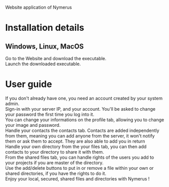 Website application of Nymerus  

# Installation details

## Windows, Linux, MacOS
Go to the Website and download the executable.  
Launch the downloaded executable.  


# User guide

If you don't already have one, you need an account created by your system admin.  
Sign-in with your server IP, and your account. You'll be asked to change your password the first time you log into it.  
You can change your informations on the profile tab, allowing you to change your image and password.  
Handle your contacts the contacts tab. Contacts are added independently from them, meaning you can add anyone from the server, it won't notify them or ask them to accept. They are also able to add you in return  
Handle your own directory from the your files tab, you can then add contacts to your directory to share it with them.  
From the shared files tab, you can handle rights of the users you add to your projects if you are master of the directory.   
Use the add/delete buttons to put in or remove a file within your own or shared directories, if you have the rights to do it.  
Enjoy your local, secured, shared files and directories with Nymerus !

